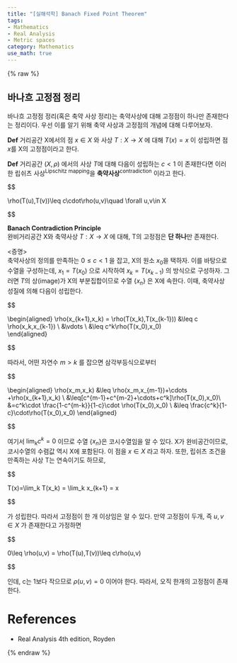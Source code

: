 ```yaml
---
title: "[실해석학] Banach Fixed Point Theorem"
tags:
- Mathematics
- Real Analysis
- Metric spaces
category: Mathematics
use_math: true
---
```

{% raw %}

## 바나흐 고정점 정리
바나흐 고정점 정리(혹은 축약 사상 정리)는 축약사상에 대해 고정점이 하나만 존재한다는 정리이다. 우선 이를 알기 위해 축약 사상과 고정점의 개념에 대해 다루어보자.   

**Def** 거리공간 X에서의 점 $x\in X$ 와 사상 $T:X\to X$ 에 대해 $T(x)=x$ 이 성립하면 점 $x$를 X의 고정점이라고 한다.   

**Def** 거리공간 $(X,\rho)$ 에서의 사상 $T$에 대해 다음이 성립하는 $c<1$ 이 존재한다면 이러한 립쉬츠 사상<sup>Lipschitz mapping</sup>을 **축약사상**<sup>contradiction</sup> 이라고 한다.   

$$

\rho(T(u),T(v))\leq c\cdot\rho(u,v)\quad \forall u,v\in X

$$

**Banach Contradiction Principle**   
완비거리공간 X와 축약사상 $T:X\to X$ 에 대해, T의 고정점은 **단 하나**만 존재한다.    

<증명>   
축약사상의 정의를 만족하는 $0\leq c<1$ 을 잡고, X의 원소 $x_0$을 택하자. 이를 바탕으로 수열을 구성하는데, $x_1 = T(x_0)$ 으로 시작하여 $x_k=T(x_{k-1})$ 의 방식으로 구성하자. 그러면 $T$의 상(image)가 X의 부분집합이므로 수열 {$x_n$} 은 X에 속한다. 이때, 축약사상 성질에 의해 다음이 성립한다.   

$$

\begin{aligned}
 \rho(x_{k+1},x_k) = \rho(T(x_k),T(x_{k-1})) &\leq c \rho(x_k,x_{k-1}) \\
 &\vdots \\
 &\leq c^k\rho(T(x_0),x_0)   
\end{aligned}

$$   

따라서, 어떤 자연수 $m>k$ 를 잡으면 삼각부등식으로부터   

$$

\begin{aligned}
\rho(x_m,x_k) &\leq \rho(x_m,x_{m-1})+\cdots +\rho(x_{k+1},x_k) \\
&\leq[c^{m-1}+c^{m-2}+\cdots+c^k]\rho(T(x_0),x_0)\\
&=c^k\cdot \frac{1-c^{m-k}}{1-c}\cdot \rho(T(x_0),x_0) \\
&\leq \frac{c^k}{1-c}\cdot\rho(T(x_0),x_0)
\end{aligned}

$$   

여기서 $\lim_k c^k =0$ 이므로 수열 {$x_n$}은 코시수열임을 알 수 있다. X가 완비공간이므로, 코시수열의 수렴값 역시 X에 포함된다. 이 점을 $x\in X$ 라고 하자. 또한, 립쉬츠 조건을 만족하는 사상 T는 연속이기도 하므로,    

$$

T(x)=\lim_k T(x_k) = \lim_k x_{k+1} = x

$$   

가 성립한다. 따라서 고정점이 한 개 이상임은 알 수 있다. 만약 고정점이 두개, 즉 $u,v\in X$ 가 존재한다고 가정하면   

$$

0\leq \rho(u,v) = \rho(T(u),T(v))\leq c\rho(u,v)

$$    

인데, c는 1보다 작으므로 $\rho(u,v)=0$ 이어야 한다. 따라서, 오직 한개의 고정점이 존재한다.
 

# References
 - Real Analysis 4th edition, Royden

{% endraw %}